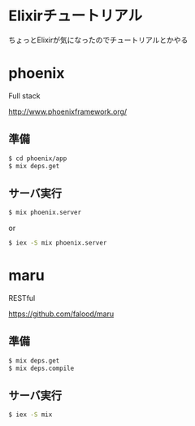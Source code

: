 Elixirチュートリアル
===================

ちょっとElixirが気になったのでチュートリアルとかやる

# phoenix

Full stack

http://www.phoenixframework.org/

## 準備

```bash
$ cd phoenix/app
$ mix deps.get
```

## サーバ実行

```bash
$ mix phoenix.server
```

or

```bash
$ iex -S mix phoenix.server
```

# maru

RESTful

https://github.com/falood/maru

## 準備

```bash
$ mix deps.get
$ mix deps.compile
```

## サーバ実行

```bash
$ iex -S mix
```
